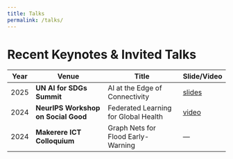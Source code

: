 ```yaml
---
title: Talks
permalink: /talks/
---
```


# Recent Keynotes & Invited Talks

| Year | Venue | Title | Slide/Video |
|------|-------|-------|-------------|
| 2025 | **UN AI for SDGs Summit** | AI at the Edge of Connectivity | [slides](/assets/slides/UN-2025.pdf) |
| 2024 | **NeurIPS Workshop on Social Good** | Federated Learning for Global Health | [video](https://youtu.be/xxxxx) |
| 2024 | **Makerere ICT Colloquium** | Graph Nets for Flood Early-Warning | — |
